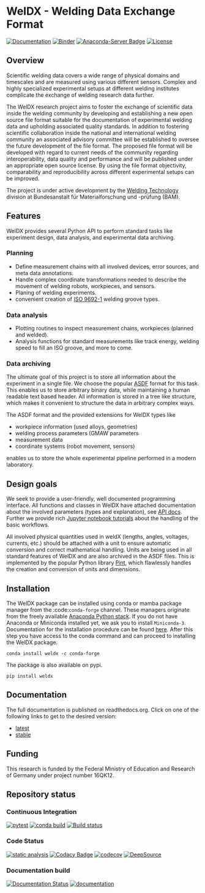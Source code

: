 # WelDX - Welding Data Exchange Format

[![Documentation](https://readthedocs.org/projects/weldx/badge/?version=latest)](https://weldx.readthedocs.io/en/latest/?badge=latest)
[![Binder](https://mybinder.org/badge_logo.svg)](https://mybinder.org/v2/gh/BAMWelDX/weldx/master?urlpath=lab/tree/tutorials/welding_example_01_basics.ipynb)
[![Anaconda-Server Badge](https://anaconda.org/conda-forge/weldx/badges/version.svg)](https://anaconda.org/conda-forge/weldx)
[![License](https://img.shields.io/badge/License-BSD%203--Clause-orange.svg)](https://opensource.org/licenses/BSD-3-Clause)

## Overview

Scientific welding data covers a wide range of physical domains and timescales and are measured using various different
sensors. Complex and highly specialized experimental setups at different welding institutes complicate the exchange of
welding research data further.

The WelDX research project aims to foster the exchange of scientific data inside the welding community by developing and
establishing a new open source file format suitable for the documentation of experimental welding data and upholding
associated quality standards. In addition to fostering scientific collaboration inside the national and international
welding community an associated advisory committee will be established to oversee the future development of the file
format. The proposed file format will be developed with regard to current needs of the community regarding
interoperability, data quality and performance and will be published under an appropriate open source license. By using
the file format objectivity, comparability and reproducibility across different experimental setups can be improved.

The project is under active development by
the [Welding Technology](https://www.bam.de/Navigation/EN/About-us/Organisation/Organisation-Chart/President/Department-9/Division-93/division93.html)
division at Bundesanstalt für Materialforschung und -prüfung (BAM).

## Features

WelDX provides several Python API to perform standard tasks like experiment design, data analysis, and experimental data archiving.

### Planning

- Define measurement chains with all involved devices, error sources, and meta data annotations.
- Handle complex coordinate transformations needed to describe the movement of welding robots, workpieces, and sensors.
- Planing of welding experiments.
- convenient creation of [ISO 9692-1](https://www.iso.org/standard/62520.html) welding groove types.

### Data analysis

- Plotting routines to inspect measurement chains, workpieces (planned and welded).
- Analysis functions for standard measurements like track energy, welding speed to fill an ISO groove, and more to come.

### Data archiving

The ultimate goal of this project is to store all information about the experiment in a single file.
We choose the popular [ASDF](https://en.wikipedia.org/wiki/Advanced_Scientific_Data_Format) format for this task.
This enables us to store arbitrary binary data, while maintaining a human readable text based header. All information is stored
in a tree like structure, which makes it convenient to structure the data in arbitrary complex ways.

The ASDF format and the provided extensions for WelDX types like

- workpiece information (used alloys, geometries)
- welding process parameters (GMAW parameters
- measurement data
- coordinate systems (robot movement, sensors)

enables us to store the whole experimental pipeline performed in a modern laboratory.

## Design goals

We seek to provide a user-friendly, well documented programming interface. All functions and classes in WelDX have attached
documentation about the involved parameters (types and explanation), see [API docs](https://weldx.readthedocs.io/en/stable/api.html).
Further we provide rich [Jupyter notebook tutorials](https://weldx.readthedocs.io/en/stable/tutorials.htm) about the handling of the basic workflows.

All involved physical quantities used in weldX (lengths, angles, voltages, currents, etc.) should be attached
with a unit to ensure automatic conversion and correct mathematical handling. Units are being used in all standard features
of WelDX and are also archived in the ASDF files. This is implemented by the popular Python library
[Pint](https://pint.readthedocs.io/en/stable/), which flawlessly handles the creation and conversion of units and dimensions.

## Installation

The WelDX package can be installed using conda or mamba package manager from the :code:`conda-forge` channel.
These managers originate from the freely available [Anaconda Python stack](https://docs.conda.io/en/latest/miniconda.html>).
If you do not have Anaconda or Miniconda installed yet, we ask you to install `Miniconda-3`.
Documentation for the installation procedure can be found [here](https://docs.conda.io/projects/conda/en/latest/user-guide/install/index.html#regular-installation).
After this step you have access to the conda command and can proceed to installing the WelDX package.

```console
conda install weldx -c conda-forge
```

The package is also available on pypi.

```console
pip install weldx
```

## Documentation

The full documentation is published on readthedocs.org. Click on one of the following links to get to the desired
version:

- [latest](https://weldx.readthedocs.io/en/latest/)
- [stable](https://weldx.readthedocs.io/en/stable/)

## Funding

This research is funded by the Federal Ministry of Education and Research of Germany under project number 16QK12.

## Repository status

### Continuous Integration

[![pytest](https://github.com/BAMWelDX/weldx/workflows/pytest/badge.svg?branch=master)](https://github.com/BAMWelDX/weldx/actions?query=workflow%3Apytest+branch%3Amaster)
[![conda build](https://github.com/BAMWelDX/weldx/workflows/conda%20build/badge.svg?branch=master)](https://github.com/BAMWelDX/weldx/actions?query=workflow%3A%22conda+build%22+branch%3Amaster)
[![Build status](https://ci.appveyor.com/api/projects/status/6yvswkpj7mmdbrk1/branch/master?svg=true)](https://ci.appveyor.com/project/BAMWelDX/weldx/branch/master)

### Code Status

[![static analysis](https://github.com/BAMWelDX/weldx/workflows/static%20analysis/badge.svg?branch=master)](https://github.com/BAMWelDX/weldx/actions?query=workflow%3A%22static+analysis%22+branch%3Amaster)
[![Codacy Badge](https://api.codacy.com/project/badge/Grade/5e7ede6d978249a781e5c580ed1c813f)](https://www.codacy.com/gh/BAMWelDX/weldx?utm_source=github.com&utm_medium=referral&utm_content=BAMWelDX/weldx&utm_campaign=Badge_Grade)
[![codecov](https://codecov.io/gh/BAMWelDX/weldx/branch/master/graph/badge.svg)](https://codecov.io/gh/BAMWelDX/weldx)
[![DeepSource](https://static.deepsource.io/deepsource-badge-light-mini.svg)](https://deepsource.io/gh/BAMWelDX/weldx/?ref=repository-badge)

### Documentation build

[![Documentation Status](https://readthedocs.org/projects/weldx/badge/?version=latest)](https://weldx.readthedocs.io/en/latest/?badge=latest)
[![documentation](https://github.com/BAMWelDX/weldx/workflows/documentation/badge.svg?branch=master)](https://github.com/BAMWelDX/weldx/actions?query=workflow%3Adocumentation+branch%3Amaster)
